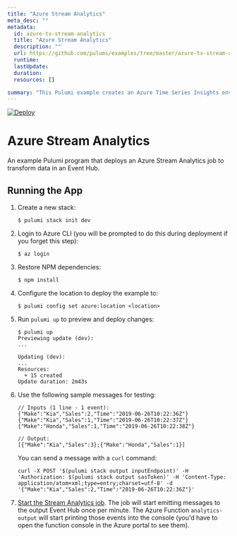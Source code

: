 ```yaml
---
title: "Azure Stream Analytics"
meta_desc: ""
metadata:
  id: azure-ts-stream-analytics
  title: "Azure Stream Analytics"
  description: ""
  url: https://github.com/pulumi/examples/tree/master/azure-ts-stream-analytics
  runtime: 
  lastUpdate: 
  duration: 
  resources: []

summary: "This Pulumi example creates an Azure Time Series Insights environment in Microsoft Azure using TypeScript. It creates the related resource groups, storage account, and event hub so that an end user can collect and analyze time series data for the purpose of predicting future events. The example uses Azure and TypeScript to provide general cloud-computing use cases related to data analysis and predictive analytics."
---
```


[![Deploy](https://get.pulumi.com/new/button.svg)](https://app.pulumi.com/new?template=https://github.com/pulumi/examples/blob/master/classic-azure-ts-stream-analytics/README.md)

# Azure Stream Analytics

An example Pulumi program that deploys an Azure Stream Analytics job to transform data in an Event Hub.

## Running the App

1.  Create a new stack:

    ```
    $ pulumi stack init dev
    ```

1.  Login to Azure CLI (you will be prompted to do this during deployment if you forget this step):

    ```
    $ az login
    ```

1.  Restore NPM dependencies:

    ```
    $ npm install
    ```

1.  Configure the location to deploy the example to:

    ```
    $ pulumi config set azure:location <location>
    ```

1.  Run `pulumi up` to preview and deploy changes:

    ```
    $ pulumi up
    Previewing update (dev):
    ...

    Updating (dev):
    ...
    Resources:
      + 15 created
    Update duration: 2m43s
    ```

1.  Use the following sample messages for testing:

    ```
    // Inputs (1 line - 1 event):
    {"Make":"Kia","Sales":2,"Time":"2019-06-26T10:22:36Z"}
    {"Make":"Kia","Sales":1,"Time":"2019-06-26T10:22:37Z"}
    {"Make":"Honda","Sales":1,"Time":"2019-06-26T10:22:38Z"}

    // Output:
    [{"Make":"Kia","Sales":3};{"Make":"Honda","Sales":1}]

    ```

    You can send a message with a `curl` command:

    ```
    curl -X POST '$(pulumi stack output inputEndpoint)' -H 'Authorization: $(pulumi stack output sasToken)' -H 'Content-Type: application/atom+xml;type=entry;charset=utf-8' -d '{"Make":"Kia","Sales":2,"Time":"2019-06-26T10:22:36Z"}'
    ```

1.  [Start the Stream Analytics job](https://docs.microsoft.com/en-us/azure/stream-analytics/start-job). The job will start emitting messages to the output Event Hub once per minute. The Azure Function `analytics-output` will start printing those events into the console (you'd have to open the function console in the Azure portal to see them).

